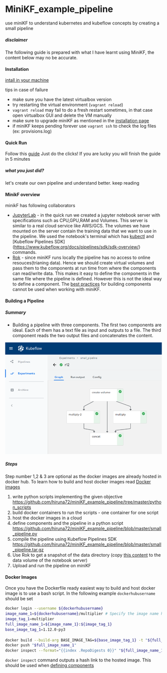 # MiniKF_example_pipeline
use miniKF to understand kubernetes and kubeflow concepts by creating a small pipeline

##### disclaimer

The following guide is prepared with what I have learnt using MiniKF, the content below may no be accurate.


#### Installation

[intall in your machine](https://www.kubeflow.org/docs/started/getting-started-minikf/)

tips in case of failure

* make sure you have the latest virtualbox version
* try restarting the virtual environment (`vagrant reload`)
* `vagrant reload` may fail to do a fresh restart sometimes, in that case open virtualbox GUI and delete the VM manually
* make sure to upgrade miniKF as mentioned in the [installation page](https://www.kubeflow.org/docs/started/getting-started-minikf/)
* if miniKF keeps pending forever use `vagrant ssh` to check the log files (ex: provisions.log)


#### Quick Run

Follow this [guide](https://medium.com/kubeflow/an-end-to-end-ml-pipeline-on-prem-notebooks-kubeflow-pipelines-on-the-new-minikf-33b7d8e9a836) Just do the clicks! If you are lucky you will finish the guide in 5 minutes

##### what you just did?

let's create our own pipeline and understand better. keep reading


#### MinikF overview

minikF has following collaborators

* [JupyterLab](https://www.kubeflow.org/docs/components/jupyter/) - in the quick run we created a jupyter notebook server with specifications such as CPU,GPU,RAM and Volumes. This server is similar to a real cloud service like AWS/GCS. The volumes we have mounted on the server contain the training data that we want to use in the pipeline. We used the notebook's terminal which has [kubectl](https://kubernetes.io/docs/reference/kubectl/overview/) and [Kubeflow Pipelines SDK] (https://www.kubeflow.org/docs/pipelines/sdk/sdk-overview/) commands.
* [Rok](https://www.arrikto.com/how-it-works/) - since miniKF runs locally the pipeline has no access to online resouces(trianing data). Hence we should create virtual volumes and pass them to the components at run time from where the components can read/write data. This makes it easy to define the components in the same file where the pipeline is defined. However this is not the ideal way to define a component. The [best practices](https://www.kubeflow.org/docs/pipelines/sdk/component-development/) for building components cannot be used when working with miniKF.


#### Building a Pipeline

##### Summary 

* Building a pipeline with three components. The first two components are ideal. Each of them has a text file as input and outputs to a file. The third component reads the two output files and concatenates the content.

![pipeline](https://github.com/hiruna72/miniKF_example_pipeline/blob/master/small_pipeline.png)

##### Steps

Step number 1,2 & 3 are optional as the docker images are already hosted in docker hub. To learn how to build and host docker images read [Docker images](#docker-images)

1. write python scripts implementing the given objective https://github.com/hiruna72/miniKF_example_pipeline/tree/master/python_scripts
2. build docker containers to run the scripts - one container for one script
3. host the docker images in a cloud
4. define components and the pipeline in a python script https://github.com/hiruna72/miniKF_example_pipeline/blob/master/small_pipeline.py
5. compile the pipeline using Kubeflow Pipelines SDK https://github.com/hiruna72/miniKF_example_pipeline/blob/master/small_pipeline.tar.gz
6. Use Rok to get a snapshot of the data directory (copy [this content](https://github.com/hiruna72/miniKF_example_pipeline/tree/master/data) to the data volume of the notebook server)
7. Upload and run the pipeline on miniKF

#### Docker Images

Once you have the Dockerfile ready easiest way to build and host docker image is to use a bash script. In the following example `dockerhubusername` should be set 

```bash
docker login --username ${dockerhubusername}
image_name_1=${dockerhubusername}/multiplier # Specify the image name here
image_tag_1=multiplier
full_image_name_1=${image_name_1}:${image_tag_1}
base_image_tag_1=1.12.0-py3

docker build --build-arg BASE_IMAGE_TAG=${base_image_tag_1} -t "${full_image_name_1}" .
docker push "$full_image_name_1"
docker inspect --format="{{index .RepoDigests 0}}" "${full_image_name_1}"
```

`docker inspect` command outputs a hash link to the hosted image. This should be used when [defining components](https://github.com/hiruna72/miniKF_example_pipeline/blob/2629e0aab48c82dd925e763a608f1ef1a1c1da43/small_pipeline.py#L27)

